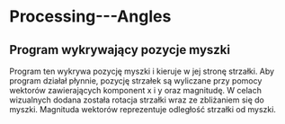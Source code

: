 # Processing---Angles
Program wykrywający pozycje myszki
-
Program ten wykrywa pozycję myszki i kieruje w jej stronę strzałki. Aby program działał płynnie, pozycję strzałek są wyliczane przy pomocy wektorów zawierających komponent x i y oraz magnitudę. W celach wizualnych dodana została rotacja strzałki wraz ze zbliżaniem się do myszki. Magnituda wektorów reprezentuje odległość strzałki od myszki.
